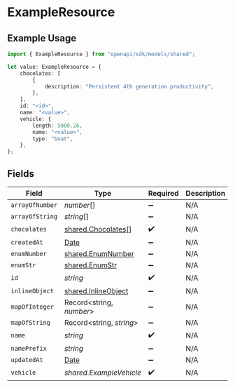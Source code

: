# ExampleResource

## Example Usage

```typescript
import { ExampleResource } from "openapi/sdk/models/shared";

let value: ExampleResource = {
    chocolates: [
        {
            description: "Persistent 4th generation productivity",
        },
    ],
    id: "<id>",
    name: "<value>",
    vehicle: {
        length: 5000.26,
        name: "<value>",
        type: "boat",
    },
};
```

## Fields

| Field                                                                                         | Type                                                                                          | Required                                                                                      | Description                                                                                   |
| --------------------------------------------------------------------------------------------- | --------------------------------------------------------------------------------------------- | --------------------------------------------------------------------------------------------- | --------------------------------------------------------------------------------------------- |
| `arrayOfNumber`                                                                               | *number*[]                                                                                    | :heavy_minus_sign:                                                                            | N/A                                                                                           |
| `arrayOfString`                                                                               | *string*[]                                                                                    | :heavy_minus_sign:                                                                            | N/A                                                                                           |
| `chocolates`                                                                                  | [shared.Chocolates](../../../sdk/models/shared/chocolates.md)[]                               | :heavy_check_mark:                                                                            | N/A                                                                                           |
| `createdAt`                                                                                   | [Date](https://developer.mozilla.org/en-US/docs/Web/JavaScript/Reference/Global_Objects/Date) | :heavy_minus_sign:                                                                            | N/A                                                                                           |
| `enumNumber`                                                                                  | [shared.EnumNumber](../../../sdk/models/shared/enumnumber.md)                                 | :heavy_minus_sign:                                                                            | N/A                                                                                           |
| `enumStr`                                                                                     | [shared.EnumStr](../../../sdk/models/shared/enumstr.md)                                       | :heavy_minus_sign:                                                                            | N/A                                                                                           |
| `id`                                                                                          | *string*                                                                                      | :heavy_check_mark:                                                                            | N/A                                                                                           |
| `inlineObject`                                                                                | [shared.InlineObject](../../../sdk/models/shared/inlineobject.md)                             | :heavy_minus_sign:                                                                            | N/A                                                                                           |
| `mapOfInteger`                                                                                | Record<string, *number*>                                                                      | :heavy_minus_sign:                                                                            | N/A                                                                                           |
| `mapOfString`                                                                                 | Record<string, *string*>                                                                      | :heavy_minus_sign:                                                                            | N/A                                                                                           |
| `name`                                                                                        | *string*                                                                                      | :heavy_check_mark:                                                                            | N/A                                                                                           |
| `namePrefix`                                                                                  | *string*                                                                                      | :heavy_minus_sign:                                                                            | N/A                                                                                           |
| `updatedAt`                                                                                   | [Date](https://developer.mozilla.org/en-US/docs/Web/JavaScript/Reference/Global_Objects/Date) | :heavy_minus_sign:                                                                            | N/A                                                                                           |
| `vehicle`                                                                                     | *shared.ExampleVehicle*                                                                       | :heavy_check_mark:                                                                            | N/A                                                                                           |